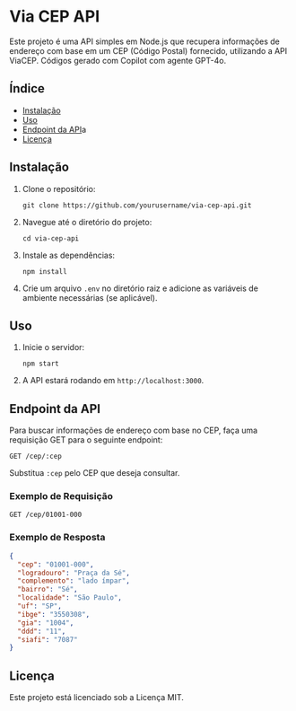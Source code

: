# Via CEP API

Este projeto é uma API simples em Node.js que recupera informações de endereço com base em um CEP (Código Postal) fornecido, utilizando a API ViaCEP. Códigos gerado com Copilot com agente GPT-4o.

## Índice

- [Instalação](#instalação)
- [Uso](#uso)
- [Endpoint da API](#endpoint-da-api)a
- [Licença](#licença)

## Instalação

1. Clone o repositório:
   ```
   git clone https://github.com/yourusername/via-cep-api.git
   ```

2. Navegue até o diretório do projeto:
   ```
   cd via-cep-api
   ```

3. Instale as dependências:
   ```
   npm install
   ```

4. Crie um arquivo `.env` no diretório raiz e adicione as variáveis de ambiente necessárias (se aplicável).

## Uso

1. Inicie o servidor:
   ```
   npm start
   ```

2. A API estará rodando em `http://localhost:3000`.

## Endpoint da API

Para buscar informações de endereço com base no CEP, faça uma requisição GET para o seguinte endpoint:

```
GET /cep/:cep
```

Substitua `:cep` pelo CEP que deseja consultar.

### Exemplo de Requisição

```
GET /cep/01001-000
```

### Exemplo de Resposta

```json
{
  "cep": "01001-000",
  "logradouro": "Praça da Sé",
  "complemento": "lado ímpar",
  "bairro": "Sé",
  "localidade": "São Paulo",
  "uf": "SP",
  "ibge": "3550308",
  "gia": "1004",
  "ddd": "11",
  "siafi": "7087"
}
```

## Licença

Este projeto está licenciado sob a Licença MIT.

